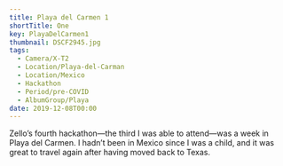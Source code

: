 ```yaml
---
title: Playa del Carmen 1
shortTitle: One
key: PlayaDelCarmen1
thumbnail: DSCF2945.jpg
tags:
  - Camera/X-T2
  - Location/Playa-del-Carman
  - Location/Mexico
  - Hackathon
  - Period/pre-COVID
  - AlbumGroup/Playa
date: 2019-12-08T00:00
---
```

Zello’s fourth hackathon—the third I was able to attend—was a week in Playa del Carmen. I hadn’t been in Mexico since I was a child, and it was great to travel again after having moved back to Texas.
